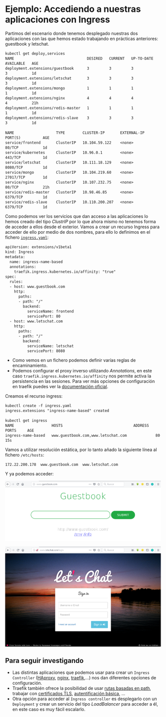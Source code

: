 # Ejemplo: Accediendo a nuestras aplicaciones con Ingress

Partimos del escenario donde tenemos desplegado nuestras dos aplicaciones con las que hemos estado trabajando en prácticas anteriores: guestbook y letschat.

    kubectl get deploy,services
    NAME                                 DESIRED   CURRENT   UP-TO-DATE   AVAILABLE   AGE
    deployment.extensions/guestbook      3         3         3            3           1d
    deployment.extensions/letschat       3         3         3            3           1d
    deployment.extensions/mongo          1         1         1            1           1d
    deployment.extensions/nginx          4         4         4            4           21h
    deployment.extensions/redis-master   1         1         1            1           1d
    deployment.extensions/redis-slave    3         3         3            3           1d

    NAME                   TYPE        CLUSTER-IP       EXTERNAL-IP   PORT(S)          AGE
    service/frontend       ClusterIP   10.104.59.122    <none>        80/TCP           1d
    service/kubernetes     ClusterIP   10.96.0.1        <none>        443/TCP          1d
    service/letschat       ClusterIP   10.111.18.129    <none>        8080/TCP         1d
    service/mongo          ClusterIP   10.104.219.60    <none>        27017/TCP        1d
    service/nginx          ClusterIP   10.107.232.75    <none>        80/TCP           21h
    service/redis-master   ClusterIP   10.98.46.85      <none>        6379/TCP         1d
    service/redis-slave    ClusterIP   10.110.200.207   <none>        6379/TCP         1d

Como podemos ver los servicios que dan acceso a las aplicaciones lo hemos creado del tipo *ClustrIP* por lo que ahora mismo no tenemos forma de acceder a ellos desde el exterior. Vamos a crear un recurso Ingress para acceder de ello por medio de dos nombres, para ello lo definimos en el fichero [`ingress.yaml`](https://github.com/josedom24/kubernetes/blob/master/ejemplos/ingress/ingress.yaml):

    apiVersion: extensions/v1beta1
    kind: Ingress
    metadata:
      name: ingress-name-based
      annotations:
        traefik.ingress.kubernetes.io/affinity: "true"
    spec:
      rules:
      - host: www.guestbook.com
        http:
          paths:
          - path: "/"
            backend:
              serviceName: frontend
              servicePort: 80
      - host: www.letschat.com
        http:
          paths:
          - path: "/"
            backend:
              serviceName: letschat
              servicePort: 8080

* Como vemos en un fichero podemos definir varías reglas de encaminamiento.
* Podemos configurar el proxy inverso utilizando *Annotations*, en este caso `traefik.ingress.kubernetes.io/affinity` nos permite activa la persistencia en las sesiones. Para ver más opciones de configuración en traefik puedes ver la [documentación oficial](https://docs.traefik.io/configuration/backends/kubernetes/#annotations).

Creamos el recurso ingress:

    kubectl create -f ingress.yaml 
    ingress.extensions "ingress-name-based" created

    kubectl get ingress
    NAME                 HOSTS                                ADDRESS   PORTS     AGE
    ingress-name-based   www.guestbook.com,www.letschat.com             80        15s

Vamos a utilizar resolución estática, por lo tanto añado la siguiente línea al fichero `/etc/hosts`:

    172.22.200.178  www.guestbook.com  www.letschat.com

Y ya podemos acceder:

![ingress](img/ingress-guestbook.png)

![ingress](img/ingress-letschat.png)

## Para seguir investigando

* Las distintas aplicaciones que podemos usar para crear un `Ingress Controller` ([HAproxy](https://www.haproxy.com/blog/haproxy_ingress_controller_for_kubernetes/), [nginx](https://www.nginx.com/products/nginx/kubernetes-ingress-controller/), [traefik](https://docs.traefik.io/user-guide/kubernetes/),...) nos dan diferentes opciones de configuración.
* Traefik también ofrece la posibilidad de usar [rutas basadas en path](https://docs.traefik.io/user-guide/kubernetes/#path-based-routing), trabajar con [certificados TLS](https://docs.traefik.io/user-guide/kubernetes/#add-a-tls-certificate-to-the-ingress), [autentificación básica](https://docs.traefik.io/user-guide/kubernetes/#basic-authentication), ...
* Otra opción para acceder al `Ingress controller` es desplegarlo con un `Deployment` y crear un servicio del tipo *LoadBalancer* para acceder a él, en este caso es muy fácil escalarlo.
